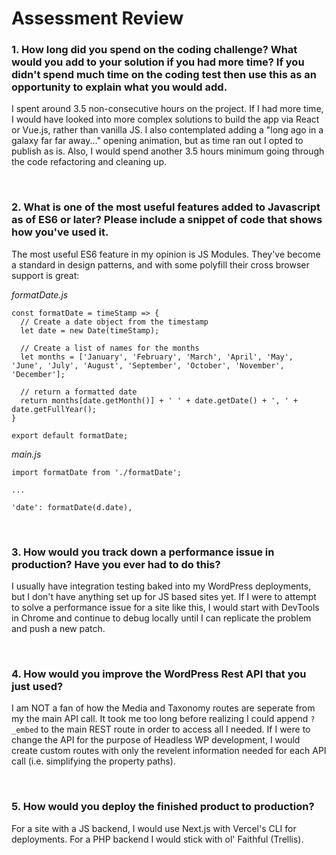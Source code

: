 # Assessment Review

### 1. How long did you spend on the coding challenge? What would you add to your solution if you had more time? If you didn't spend much time on the coding test then use this as an opportunity to explain what you would add.  

I spent around 3.5 non-consecutive hours on the project. If I had more time, I would have looked into more complex solutions to build the app via React or Vue.js, rather than vanilla JS. I also contemplated adding a "long ago in a galaxy far far away..." opening animation, but as time ran out I opted to publish as is. Also, I would spend another 3.5 hours minimum going through the code refactoring and cleaning up.

<br>

### 2. What is one of the most useful features added to Javascript as of ES6 or later? Please include a snippet of code that shows how you've used it.  

The most useful ES6 feature in my opinion is JS Modules. They've become a standard in design patterns, and with some polyfill their cross browser support is great:

*formatDate.js*
```
const formatDate = timeStamp => {
  // Create a date object from the timestamp
  let date = new Date(timeStamp);

  // Create a list of names for the months
  let months = ['January', 'February', 'March', 'April', 'May', 'June', 'July', 'August', 'September', 'October', 'November', 'December'];

  // return a formatted date
  return months[date.getMonth()] + ' ' + date.getDate() + ', ' + date.getFullYear();
}

export default formatDate;
```

*main.js*
```
import formatDate from './formatDate';

...

'date': formatDate(d.date),
```

<br>

### 3. How would you track down a performance issue in production? Have you ever had to do this?

I usually have integration testing baked into my WordPress deployments, but I don't have anything set up for JS based sites yet. If I were to attempt to solve a performance issue for a site like this, I would start with DevTools in Chrome and continue to debug locally until I can replicate the problem and push a new patch.

<br>

### 4. How would you improve the WordPress Rest API that you just used?  

I am NOT a fan of how the Media and Taxonomy routes are seperate from my the main API call. It took me too long before realizing I could append <code>?_embed</code> to the main REST route in order to access all I needed. If I were to change the API for the purpose of Headless WP development, I would create custom routes with only the revelent information needed for each API call (i.e. simplifying the property paths).

<br>

### 5. How would you deploy the finished product to production?  

For a site with a JS backend, I would use Next.js with Vercel's CLI for deployments. For a PHP backend I would stick with ol' Faithful (Trellis).
